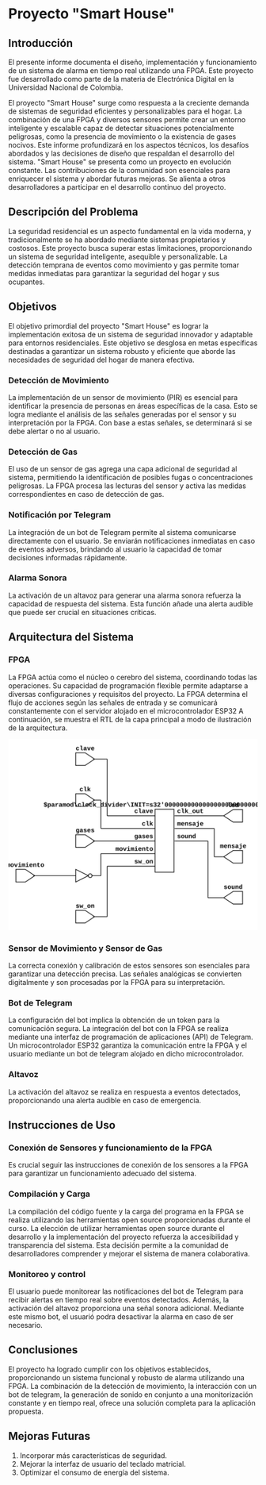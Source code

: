 # Proyecto "Smart House"

## Introducción
El presente informe documenta el diseño, implementación y funcionamiento de un sistema de alarma en tiempo real utilizando una FPGA. Este proyecto fue desarrollado como parte de la materia de Electrónica Digital en la Universidad Nacional de Colombia.

El proyecto "Smart House" surge como respuesta a la creciente demanda de sistemas de seguridad eficientes y personalizables para el hogar. La combinación de una FPGA y diversos sensores permite crear un entorno inteligente y escalable capaz de detectar situaciones potencialmente peligrosas, como la presencia de movimiento o la existencia de gases nocivos. Este informe profundizará en los aspectos técnicos, los desafíos abordados y las decisiones de diseño que respaldan el desarrollo del sistema. "Smart House" se presenta como un proyecto en evolución constante. Las contribuciones de la comunidad son esenciales para enriquecer el sistema y abordar futuras mejoras. Se alienta a otros desarrolladores a participar en el desarrollo continuo del proyecto.


## Descripción del Problema

La seguridad residencial es un aspecto fundamental en la vida moderna, y tradicionalmente se ha abordado mediante sistemas propietarios y costosos. Este proyecto busca superar estas limitaciones, proporcionando un sistema de seguridad inteligente, asequible y personalizable. La detección temprana de eventos como movimiento y gas permite tomar medidas inmediatas para garantizar la seguridad del hogar y sus ocupantes.

## Objetivos
El objetivo primordial del proyecto "Smart House" es lograr la implementación exitosa de un sistema de seguridad innovador y adaptable para entornos residenciales. Este objetivo se desglosa en metas específicas destinadas a garantizar un sistema robusto y eficiente que aborde las necesidades de seguridad del hogar de manera efectiva.

### Detección de Movimiento

La implementación de un sensor de movimiento (PIR) es esencial para identificar la presencia de personas en áreas específicas de la casa. Esto se logra mediante el análisis de las señales generadas por el sensor y su interpretación por la FPGA. Con base a estas señales, se determinará si se debe alertar o no al usuario.

### Detección de Gas

El uso de un sensor de gas agrega una capa adicional de seguridad al sistema, permitiendo la identificación de posibles fugas o concentraciones peligrosas. La FPGA procesa las lecturas del sensor y activa las medidas correspondientes en caso de detección de gas.

### Notificación por Telegram

La integración de un bot de Telegram permite al sistema comunicarse directamente con el usuario. Se enviarán notificaciones inmediatas en caso de eventos adversos, brindando al usuario la capacidad de tomar decisiones informadas rápidamente.

### Alarma Sonora

La activación de un altavoz para generar una alarma sonora refuerza la capacidad de respuesta del sistema. Esta función añade una alerta audible que puede ser crucial en situaciones críticas.

## Arquitectura del Sistema

### FPGA

La FPGA actúa como el núcleo o cerebro del sistema, coordinando todas las operaciones. Su capacidad de programación flexible permite adaptarse a diversas configuraciones y requisitos del proyecto. La FPGA determina el flujo de acciones según las señales de entrada y se comunicará constantemente con el servidor alojado en el microcontrolador ESP32
A continuación, se muestra el RTL de la capa principal a modo de ilustración de la arquitectura.

![Esquema del sistema](MiCodigo/top.png)

### Sensor de Movimiento y Sensor de Gas

La correcta conexión y calibración de estos sensores son esenciales para garantizar una detección precisa. Las señales analógicas se convierten digitalmente y son procesadas por la FPGA para su interpretación.

### Bot de Telegram

La configuración del bot implica la obtención de un token para la comunicación segura. La integración del bot con la FPGA se realiza mediante una interfaz de programación de aplicaciones (API) de Telegram. Un microcontrolador ESP32 garantiza la comunicación entre la FPGA y el usuario mediante un bot de telegram alojado en dicho microcontrolador.

### Altavoz

La activación del altavoz se realiza en respuesta a eventos detectados, proporcionando una alerta audible en caso de emergencia.

## Instrucciones de Uso

### Conexión de Sensores y funcionamiento de la FPGA

Es crucial seguir las instrucciones de conexión de los sensores a la FPGA para garantizar un funcionamiento adecuado del sistema.



### Compilación y Carga

La compilación del código fuente y la carga del programa en la FPGA se realiza utilizando las herramientas open source proporcionadas durante el curso. La elección de utilizar herramientas open source durante el desarrollo y la implementación del proyecto refuerza la accesibilidad y transparencia del sistema. Esta decisión permite a la comunidad de desarrolladores comprender y mejorar el sistema de manera colaborativa.


### Monitoreo y control

El usuario puede monitorear las notificaciones del bot de Telegram para recibir alertas en tiempo real sobre eventos detectados. Además, la activación del altavoz proporciona una señal sonora adicional. Mediante este mismo bot, el usuarió podra desactivar la alarma en caso de ser necesario.
## Conclusiones

El proyecto ha logrado cumplir con los objetivos establecidos, proporcionando un sistema funcional y robusto de alarma utilizando una FPGA. La combinación de la detección de movimiento, la interacción con un bot de telegram, la generación de sonido en conjunto a una monitorización constante y en tiempo real, ofrece una solución completa para la aplicación propuesta.

## Mejoras Futuras

1. Incorporar más características de seguridad.
2. Mejorar la interfaz de usuario del teclado matricial.
3. Optimizar el consumo de energía del sistema.


